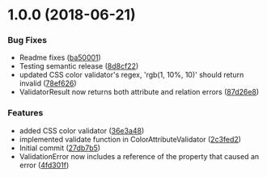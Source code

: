<a name="1.0.0"></a>
# 1.0.0 (2018-06-21)


### Bug Fixes

* Readme fixes ([ba50001](https://github.com/kissmybutton/schema-guard/commit/ba50001))
* Testing semantic release ([8d8cf22](https://github.com/kissmybutton/schema-guard/commit/8d8cf22))
* updated CSS color validator's regex, 'rgb(1, 10%, 10)' should return invalid ([78ef626](https://github.com/kissmybutton/schema-guard/commit/78ef626))
* ValidatorResult now returns both attribute and relation errors ([87d26e8](https://github.com/kissmybutton/schema-guard/commit/87d26e8))


### Features

* added CSS color validator ([36e3a48](https://github.com/kissmybutton/schema-guard/commit/36e3a48))
* implemented validate function in ColorAttributeValidator ([2c3fed2](https://github.com/kissmybutton/schema-guard/commit/2c3fed2))
* Initial commit ([27db7b5](https://github.com/kissmybutton/schema-guard/commit/27db7b5))
* ValidationError now includes a reference of the property that caused an error ([4fd301f](https://github.com/kissmybutton/schema-guard/commit/4fd301f))
